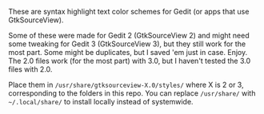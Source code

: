 These are syntax highlight text color schemes for Gedit (or apps that use GtkSourceView).

Some of these were made for Gedit 2 (GtkSourceView 2) and might need some tweaking for Gedit 3 (GtkSourceView 3), but they still work for the most part. Some might be duplicates, but I saved 'em just in case. Enjoy.
The 2.0 files work (for the most part) with 3.0, but I haven't tested the 3.0 files with 2.0.

Place them in `/usr/share/gtksourceview-X.0/styles/` where X is 2 or 3, corresponding to the folders in this repo. You can replace `/usr/share/` with `~/.local/share/` to install locally instead of systemwide.
